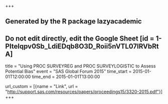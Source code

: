 +++
## Generated by the R package lazyacademic
## Do not edit directly, edit the Google Sheet [id = 1-PItelqpv0Sb_LdiEDqb8O3D_Roii5nVTL07IRVbRtA]
title = "Using PROC SURVEYREG and PROC SURVEYLOGISTIC to Assess Potential Bias"
event = "SAS Global Forum 2015"
time_start = 2015-01-01T12:00:00
time_end = 2015-01-01T13:00:00

url_custom = [{name = "Link", url = "http://support.sas.com/resources/papers/proceedings15/3320-2015.pdf"}]
+++
